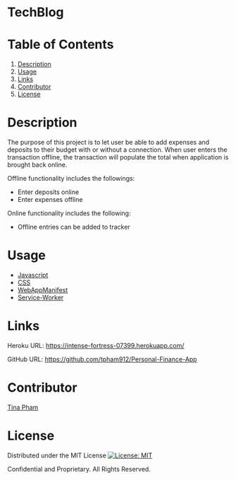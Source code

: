 # TechBlog

# Table of Contents
  <ol>
    <li><a href="#description">Description</a></li>
    <li><a href="#usage">Usage</a></li>
    <li><a href="#links">Links</a></li>
    <li><a href="#contributors">Contributor</a></li>
    <li><a href="#license">License</a></li>
  </ol>

# Description

The purpose of this project is to let user be able to add expenses and deposits to their budget with or without a connection. When user enters the transaction offline, the transaction will populate the total when application is brought back online. 

Offline functionality includes the followings:
* Enter deposits online
* Enter expenses offline

Online functionality includes the following:
* Offline entries can be added to tracker


# Usage

- [Javascript](https://www.javascript.com/)
- [CSS](https://developer.mozilla.org/en-US/docs/Web/CSS)
- [WebAppManifest](https://developer.mozilla.org/en-US/docs/Web/Manifest)
- [Service-Worker](https://developer.mozilla.org/en-US/docs/Web/API/Service_Worker_API)

# Links

Heroku URL: https://intense-fortress-07399.herokuapp.com/

GitHub URL: https://github.com/tpham912/Personal-Finance-App

# Contributor 

[Tina Pham](https://github.com/tpham912)

# License

Distributed under the MIT License [![License: MIT](https://img.shields.io/badge/License-MIT-yellow.svg)](https://opensource.org/licenses/MIT) 

Confidential and Proprietary. All Rights Reserved.

